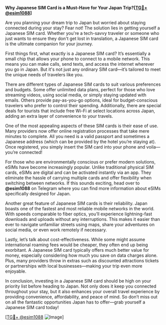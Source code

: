 **Why Japanese SIM Card is a Must-Have for Your Japan Trip?[[TG💪+ @esim1088](https://t.me/s/esim1088)]**

Are you planning your dream trip to Japan but worried about staying connected during your stay? Fear not! The solution lies in getting yourself a Japanese SIM card. Whether you're a tech-savvy traveler or someone who just wants to ensure they don't get lost in translation, a Japanese SIM card is the ultimate companion for your journey.

First things first, what exactly is a Japanese SIM card? It’s essentially a small chip that allows your phone to connect to a mobile network. This means you can make calls, send texts, and access the internet wherever you go in Japan. But it's not just any ordinary SIM card—it’s tailored to meet the unique needs of travelers like you. 

There are different types of Japanese SIM cards to suit various preferences and budgets. Some offer unlimited data plans, perfect for those who love streaming videos, using social media, or simply staying updated with emails. Others provide pay-as-you-go options, ideal for budget-conscious travelers who prefer to control their spending. Additionally, there are special deals for tourists that include free Wi-Fi at select locations across Japan, adding an extra layer of convenience to your travels.

One of the most appealing aspects of these SIM cards is their ease of use. Many providers now offer online registration processes that take mere minutes to complete. All you need is a valid passport and sometimes a Japanese address (which can be provided by the hotel you’re staying at). Once registered, you simply insert the SIM card into your phone and voila—you’re connected!

For those who are environmentally conscious or prefer modern solutions, eSIMs have become increasingly popular. Unlike traditional physical SIM cards, eSIMs are digital and can be activated instantly via an app. They eliminate the hassle of carrying multiple cards and offer flexibility when switching between networks. If this sounds exciting, head over to **@esim1088** on Telegram where you can find more information about eSIMs specifically designed for Japan.

Another great feature of Japanese SIM cards is their reliability. Japan boasts one of the fastest and most reliable mobile networks in the world. With speeds comparable to fiber optics, you’ll experience lightning-fast downloads and uploads without any interruptions. This makes it easier than ever to navigate unfamiliar streets using maps, share your adventures on social media, or even work remotely if necessary.

Lastly, let’s talk about cost-effectiveness. While some might assume international roaming fees would be cheaper, they often end up being exorbitant. A Japanese SIM card typically offers much better value for money, especially considering how much you save on data charges alone. Plus, many providers throw in extras such as discounted attractions tickets or partnerships with local businesses—making your trip even more enjoyable.

In conclusion, investing in a Japanese SIM card should be high on your priority list before heading to Japan. Not only does it keep you connected throughout your stay, but it also enhances your overall travel experience by providing convenience, affordability, and peace of mind. So don’t miss out on all the fantastic opportunities Japan has to offer—grab yourself a Japanese SIM card today!

[[TG💪+ @esim1088](https://t.me/s/esim1088) ![Image](https://i.postimg.cc/Y0z9fWf4/image.png)]